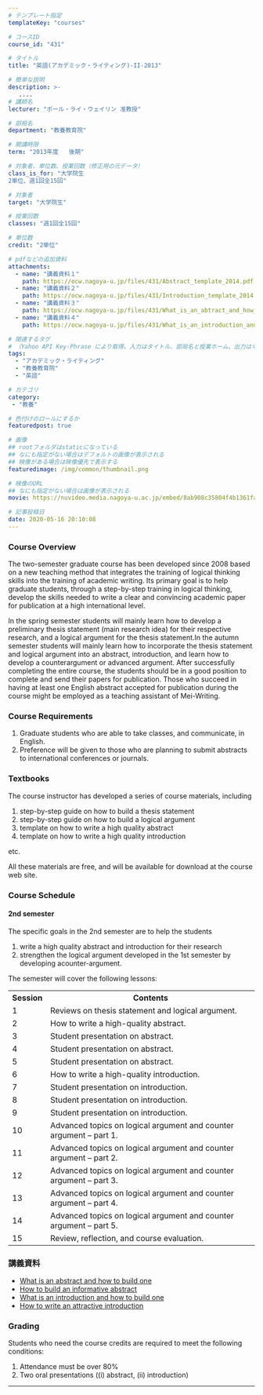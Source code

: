 ```yaml
---
# テンプレート指定
templateKey: "courses"

# コースID
course_id: "431"

# タイトル
title: "英語(アカデミック・ライティング)-II-2013"

# 簡単な説明
description: >-
   ....
# 講師名
lecturer: "ポール・ライ・ウェイリン 准教授"

# 部局名
department: "教養教育院"

# 開講時限
term: "2013年度	後期"

# 対象者、単位数、授業回数（修正用の元データ）
class_is_for: "大学院生
2単位、週1回全15回"

# 対象者
target: "大学院生"

# 授業回数
classes: "週1回全15回"

# 単位数
credit: "2単位"

# pdfなどの追加資料
attachments:
  - name: "講義資料１" 
    path: https://ocw.nagoya-u.jp/files/431/Abstract_template_2014.pdf
  - name: "講義資料２" 
    path: https://ocw.nagoya-u.jp/files/431/Introduction_template_2014.pdf
  - name: "講義資料３" 
    path: https://ocw.nagoya-u.jp/files/431/What_is_an_abtract_and_how_to_build_one_(111111).pdf
  - name: "講義資料４" 
    path: https://ocw.nagoya-u.jp/files/431/What_is_an_introduction_and_how_to_build_one_(270112).pdf

# 関連するタグ
# （Yahoo API Key-Phrase により取得。入力はタイトル、部局名と授業ホーム、出力はキーフレーズ（tags））
tags:
  - "アカデミック・ライティング"
  - "教養教育院"
  - "英語"

# カテゴリ
category:
 - "教養"

# 色付けのロールにするか
featuredpost: true

# 画像
## rootフォルダはstaticになっている
## なにも指定がない場合はデフォルトの画像が表示される
## 映像がある場合は映像優先で表示する
featuredimage: /img/common/thumbnail.png

# 映像のURL
## なにも指定がない場合は画像が表示される
movie: https://nuvideo.media.nagoya-u.ac.jp/embed/8ab908c35804f4b1361faffb5ee785f650e6201b

# 記事投稿日
date: 2020-05-16 20:10:08
---
```


### Course Overview

The two-semester graduate course has been developed since 2008 based on a new teaching method that integrates the training of logical thinking skills into the training of academic writing. Its primary goal is to help graduate students, through a step-by-step training in logical thinking, develop the skills needed to write a clear and convincing academic paper for publication at a high international level. 

In the spring semester students will mainly learn how to develop a preliminary thesis statement (main research idea) for their respective research, and a logical argument for the thesis statement.In the autumn semester students will mainly learn how to incorporate the thesis statement and logical argument into an abstract, introduction, and learn how to develop a counterargument or advanced argument. After successfully completing the entire course, the students should be in a good position to complete and send their papers for publication. Those who succeed in having at least one English abstract accepted for publication during the course might be employed as a teaching assistant of Mei-Writing.








### Course Requirements

1.  Graduate students who are able to take classes, and communicate, in English.
2.  Preference will be given to those who are planning to submit abstracts to international conferences or journals.

### Textbooks

The course instructor has developed a series of course materials, including

1.  step-by-step guide on how to build a thesis statement
2.  step-by-step guide on how to build a logical argument
3.  template on how to write a high quality abstract
4.   template on how to write a high quality introduction

etc.

All these materials are free, and will be available for download at the course web site.


<h3>Course Schedule</h3>
<h4>2nd semester</h4>
<p>The specific goals in the 2nd semester are to help the students
<ol>
<li>write a high quality abstract and introduction for their research</li>
<li>strengthen the logical argument developed in the 1st semester by developing acounter-argument.</li></ol>
The semester will cover the following lessons:
</p>
<table class="basic" width="485">
<tr>
<th width="20" class="center">Session</th>
<th width="465" class="center">Contents</th>
</tr>
<tr>
<td width="20" class="center">1</td>
<td width="465">Reviews on thesis statement and logical argument.</span class="i"></td>
</tr>
<tr>
<td width="20" class="center">2</td>
<td width="465">How to write a high-quality abstract.</td>
</tr>
<tr>
<td width="20" class="center">3</td>
<td width="465">Student presentation on abstract.</td>
</tr>
<tr>
<td width="20" class="center">4</td>
<td width="465">Student presentation on abstract.</td>
</tr>
<tr>
<td width="20" class="center">5</td>
<td width="465">Student presentation on abstract.</td>
</tr>
<tr>
<td width="20" class="center">6</td>
<td width="465">How to write a high-quality introduction.</td>
</tr>
<tr>
<td width="20" class="center">7</td>
<td width="465">Student presentation on introduction.</td>
</tr>
<tr>
<td width="20" class="center">8</td>
<td width="465">Student presentation on introduction.</td>
</tr>
<tr>
<td width="20" class="center">9</td>
<td width="465">Student presentation on introduction.</td>
</tr>
<tr>
<td width="20" class="center">10</td>
<td width="465">Advanced topics on logical argument and counter argument &#8211; part 1.</td>
</tr>
<tr>
<td width="20" class="center">11</td>
<td width="465">Advanced topics on logical argument and counter argument &#8211; part 2.</td>
</tr>
<tr>
<td width="20" class="center">12</td>
<td width="465">Advanced topics on logical argument and counter argument &#8211; part 3.</td>
</tr>
<tr>
<td width="20" class="center">13</td>
<td width="465">Advanced topics on logical argument and counter argument &#8211; part 4.</td>
</tr>
<tr>
<td width="20" class="center">14</td>
<td width="465">Advanced topics on logical argument and counter argument &#8211; part 5.</td>
</tr>
<tr>
<td width="20" class="center">15</td>
<td width="465">Review, reflection, and course evaluation.</td>
</tr>
</table>


### 講義資料

  * [What is an abstract and how to build one](https://ocw.nagoya-u.jp/files/431/What_is_an_abtract_and_how_to_build_one_(111111).pdf) 
  * [How to build an informative abstract](https://ocw.nagoya-u.jp/files/431/Abstract_template_2014.pdf) 
  * [What is an introduction and how to build one](https://ocw.nagoya-u.jp/files/431/What_is_an_introduction_and_how_to_build_one_(270112).pdf) 
  * [How to write an attractive introduction](https://ocw.nagoya-u.jp/files/431/Introduction_template_2014.pdf) 





### Grading

Students who need the course credits are required to meet the following conditions:

  1. Attendance must be over 80%
  2. Two oral presentations ((i) abstract, (ii) introduction)





-----
